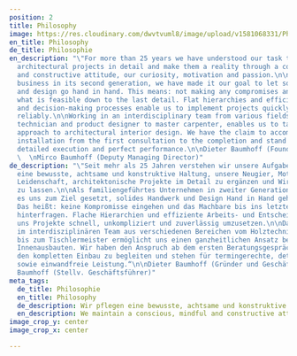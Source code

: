 ```yaml
---
position: 2
title: Philosophy
image: https://res.cloudinary.com/dwvtvuml8/image/upload/v1581068331/Philosophie-Manufaktur-Tischler-Schreiner_zs856h.jpg
en_title: Philosophy
de_title: Philosophie
en_description: "\"For more than 25 years we have understood our task to be to complement
  architectural projects in detail and make them a reality through a conscious, attentive
  and constructive attitude, our curiosity, motivation and passion.\n\nAs a family-run
  business in its second generation, we have made it our goal to let solid craftsmanship
  and design go hand in hand. This means: not making any compromises and questioning
  what is feasible down to the last detail. Flat hierarchies and efficient working
  and decision-making processes enable us to implement projects quickly, easily and
  reliably.\n\nWorking in an interdisciplinary team from various fields, from wood
  technician and product designer to master carpenter, enables us to take a holistic
  approach to architectural interior design. We have the claim to accompany the complete
  installation from the first consultation to the completion and stand for on-time,
  detailed execution and perfect performance.\n\nDieter Baumhoff (Founder and CEO)
  \  \nMirco Baumhoff (Deputy Managing Director)"
de_description: "\"Seit mehr als 25 Jahren verstehen wir unsere Aufgabe darin, durch
  eine bewusste, achtsame und konstruktive Haltung, unsere Neugier, Motivation und
  Leidenschaft, architektonische Projekte im Detail zu ergänzen und Wirklichkeit werden
  zu lassen.\n\nAls familiengeführtes Unternehmen in zweiter Generation, haben wir
  es uns zum Ziel gesetzt, solides Handwerk und Design Hand in Hand gehen zu lassen.
  Das heißt: keine Kompromisse eingehen und das Machbare bis ins letzte Detail zu
  hinterfragen. Flache Hierarchien und effiziente Arbeits- und Entscheidungswege ermöglichen
  uns Projekte schnell, unkompliziert und zuverlässig umzusetzen.\n\nDas Arbeiten
  im interdisziplinären Team aus verschiedenen Bereichen vom Holztechniker und Produktdesigner
  bis zum Tischlermeister ermöglicht uns einen ganzheitlichen Ansatz beim Thema architektonischer
  Innenausbauten. Wir haben den Anspruch ab dem ersten Beratungsgespräch bis zur Fertigstellung
  den kompletten Einbau zu begleiten und stehen für termingerechte, detaillierte Ausführung
  sowie einwandfreie Leistung.“\n\nDieter Baumhoff (Gründer und Geschäftsführer)  \nMirco
  Baumhoff (Stellv. Geschäftsführer)"
meta_tags:
  de_title: Philosophie
  en_title: Philosophy
  de_description: Wir pflegen eine bewusste, achtsame und konstruktive Haltung
  en_description: We maintain a conscious, mindful and constructive attitude
image_crop_y: center
image_crop_x: center

---
```

